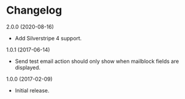 # Changelog

2.0.0 (2020-08-16)
- Add Silverstripe 4 support.

1.0.1 (2017-06-14)
- Send test email action should only show when mailblock fields are displayed.

1.0.0 (2017-02-09)
- Initial release.
